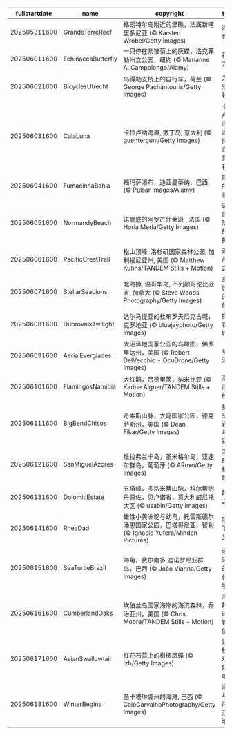 |fullstartdate|name|copyright|title|image|
|--|--|--|--|--|
202505311600|GrandeTerreReef|格朗特尔岛附近的堡礁，法属新喀里多尼亚 (© Karsten Wrobel/Getty Images)|海底世界|![](/zh-CN/2025/06/202505311600GrandeTerreReef.jpg)|
202506011600|EchinaceaButterfly|一只停在紫锥菊上的灰蝶，洛克菲勒州立公园，纽约 (© Marianne A. Campolongo/Alamy)|花的力量|![](/zh-CN/2025/06/202506011600EchinaceaButterfly.jpg)|
202506021600|BicyclesUtrecht|乌得勒支桥上的自行车，荷兰 (© George Pachantouris/Getty Images)|为快乐而刹车|![](/zh-CN/2025/06/202506021600BicyclesUtrecht.jpg)|
202506031600|CalaLuna|卡拉卢纳海滩, 撒丁岛, 意大利 (© guenterguni/Getty Images)|卡拉卢纳海滩, 撒丁岛, 意大利|![](/zh-CN/2025/06/202506031600CalaLuna.jpg)|
202506041600|FumacinhaBahia|福玛萨瀑布，迪亚曼蒂纳，巴西 (© Pulsar Images/Alamy)|隐藏的美景|![](/zh-CN/2025/06/202506041600FumacinhaBahia.jpg)|
202506051600|NormandyBeach|诺曼底的阿罗芒什莱班 , 法国 (© Horia Merla/Getty Images)|诺曼底登陆日的转折点|![](/zh-CN/2025/06/202506051600NormandyBeach.jpg)|
202506061600|PacificCrestTrail|松山顶峰, 洛杉矶国家森林公园, 加利福尼亚州, 美国 (© Matthew Kuhns/TANDEM Stills + Motion)|走上高远之路|![](/zh-CN/2025/06/202506061600PacificCrestTrail.jpg)|
202506071600|StellarSeaLions|北海狮, 温哥华岛, 不列颠哥伦比亚省, 加拿大 (© Steve Woods Photography/Getty Images)|来自彼岸的问候|![](/zh-CN/2025/06/202506071600StellarSeaLions.jpg)|
202506081600|DubrovnikTwilight|达尔马提亚的杜布罗夫尼克古城，克罗地亚 (© bluejayphoto/Getty Images)|探索君临城|![](/zh-CN/2025/06/202506081600DubrovnikTwilight.jpg)|
202506091600|AerialEverglades|大沼泽地国家公园的鸟瞰图，佛罗里达州，美国 (© Robert DelVecchio - OcuDrone/Getty Images)|草之河流|![](/zh-CN/2025/06/202506091600AerialEverglades.jpg)|
202506101600|FlamingosNamibia|大红鹳，吕德里茨，纳米比亚 (© Karine Aigner/TANDEM Stills + Motion)|潮汐间的芭蕾|![](/zh-CN/2025/06/202506101600FlamingosNamibia.jpg)|
202506111600|BigBendChisos|奇索斯山脉，大弯国家公园，德克萨斯州，美国 (© Dean Fikar/Getty Images)|星空、岩石与孤寂|![](/zh-CN/2025/06/202506111600BigBendChisos.jpg)|
202506121600|SanMiguelAzores|维拉弗兰卡岛，圣米格尔岛，亚速尔群岛，葡萄牙 (© ARoxo/Getty Images)|海洋的隐秘心跳|![](/zh-CN/2025/06/202506121600SanMiguelAzores.jpg)|
202506131600|DolomitiEstate|五塔峰，多洛米蒂山脉，科尔蒂纳丹佩佐，贝卢诺省，意大利威尼托大区 (© usabin/Getty Images)|静谧之声|![](/zh-CN/2025/06/202506131600DolomitiEstate.jpg)|
202506141600|RheaDad|雄性小美洲鸵与幼鸟，托雷斯德尔潘恩国家公园，巴塔哥尼亚，智利 (© Ignacio Yufera/Minden Pictures)|羽翼下的父爱|![](/zh-CN/2025/06/202506141600RheaDad.jpg)|
202506151600|SeaTurtleBrazil|海龟，费尔南多·迪诺罗尼亚群岛，巴西 (© João Vianna/Getty Images)|远古泳者的现代困境|![](/zh-CN/2025/06/202506151600SeaTurtleBrazil.jpg)|
202506161600|CumberlandOaks|坎伯兰岛国家海岸的海滨森林，乔治亚州，美国 (© Chris Moore/TANDEM Stills + Motion)|海岸静谧，野性依旧|![](/zh-CN/2025/06/202506161600CumberlandOaks.jpg)|
202506171600|AsianSwallowtail|红花石蒜上的柑橘凤蝶 (© lzh/Getty Images)|让授粉游戏开始吧！|![](/zh-CN/2025/06/202506171600AsianSwallowtail.jpg)|
202506181600|WinterBegins|圣卡塔琳娜州的海滩, 巴西 (© CaioCarvalhoPhotography/Getty Images)|潮汐与时间交汇之地|![](/zh-CN/2025/06/202506181600WinterBegins.jpg)|
